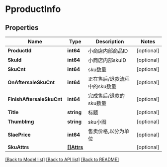 # PproductInfo

## Properties

Name | Type | Description | Notes
------------ | ------------- | ------------- | -------------
**ProductId** | **int64** | 小商店内部商品ID | [optional] 
**SkuId** | **int64** | 小商店内部skuID | [optional] 
**SkuCnt** | **int64** | sku数量 | [optional] 
**OnAftersaleSkuCnt** | **int64** | 正在售后/退款流程中的sku数量 | [optional] 
**FinishAftersaleSkuCnt** | **int64** | 完成售后/退款的sku数量 | [optional] 
**Title** | **string** | 标题 | [optional] 
**ThumbImg** | **string** | sku小图 | [optional] 
**SlaePrice** | **int64** | 售卖价格,以分为单位 | [optional] 
**SkuAttrs** | [**[]Attrs**](Attrs.md) |  | [optional] 

[[Back to Model list]](../README.md#documentation-for-models) [[Back to API list]](../README.md#documentation-for-api-endpoints) [[Back to README]](../README.md)


